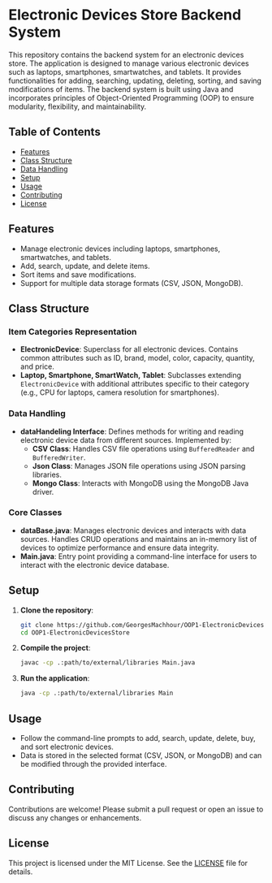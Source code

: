# Electronic Devices Store Backend System

This repository contains the backend system for an electronic devices store. The application is designed to manage various electronic devices such as laptops, smartphones, smartwatches, and tablets. It provides functionalities for adding, searching, updating, deleting, sorting, and saving modifications of items. The backend system is built using Java and incorporates principles of Object-Oriented Programming (OOP) to ensure modularity, flexibility, and maintainability.

## Table of Contents
- [Features](#features)
- [Class Structure](#class-structure)
- [Data Handling](#data-handling)
- [Setup](#setup)
- [Usage](#usage)
- [Contributing](#contributing)
- [License](#license)

## Features
- Manage electronic devices including laptops, smartphones, smartwatches, and tablets.
- Add, search, update, and delete items.
- Sort items and save modifications.
- Support for multiple data storage formats (CSV, JSON, MongoDB).

## Class Structure
### Item Categories Representation
- **ElectronicDevice**: Superclass for all electronic devices. Contains common attributes such as ID, brand, model, color, capacity, quantity, and price.
- **Laptop, Smartphone, SmartWatch, Tablet**: Subclasses extending `ElectronicDevice` with additional attributes specific to their category (e.g., CPU for laptops, camera resolution for smartphones).

### Data Handling
- **dataHandeling Interface**: Defines methods for writing and reading electronic device data from different sources. Implemented by:
  - **CSV Class**: Handles CSV file operations using `BufferedReader` and `BufferedWriter`.
  - **Json Class**: Manages JSON file operations using JSON parsing libraries.
  - **Mongo Class**: Interacts with MongoDB using the MongoDB Java driver.

### Core Classes
- **dataBase.java**: Manages electronic devices and interacts with data sources. Handles CRUD operations and maintains an in-memory list of devices to optimize performance and ensure data integrity.
- **Main.java**: Entry point providing a command-line interface for users to interact with the electronic device database.

## Setup
1. **Clone the repository**:
    ```bash
    git clone https://github.com/GeorgesMachhour/OOP1-ElectronicDevicesStore.git
    cd OOP1-ElectronicDevicesStore
    ```

2. **Compile the project**:
    ```bash
    javac -cp .:path/to/external/libraries Main.java
    ```

3. **Run the application**:
    ```bash
    java -cp .:path/to/external/libraries Main
    ```

## Usage
- Follow the command-line prompts to add, search, update, delete, buy, and sort electronic devices.
- Data is stored in the selected format (CSV, JSON, or MongoDB) and can be modified through the provided interface.

## Contributing
Contributions are welcome! Please submit a pull request or open an issue to discuss any changes or enhancements.

## License
This project is licensed under the MIT License. See the [LICENSE](LICENSE) file for details.
